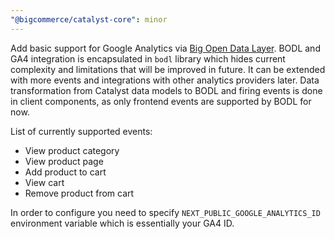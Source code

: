 ```yaml
---
"@bigcommerce/catalyst-core": minor
---
```


Add basic support for Google Analytics via [Big Open Data Layer](https://developer.bigcommerce.com/docs/integrations/hosted-analytics). BODL and GA4 integration is encapsulated in `bodl` library which hides current complexity and limitations that will be improved in future. It can be extended with more events and integrations with other analytics providers later. Data transformation from Catalyst data models to BODL and firing events is done in client components, as only frontend events are supported by BODL for now.

List of currently supported events:
- View product category
- View product page
- Add product to cart
- View cart
- Remove product from cart

In order to configure you need to specify `NEXT_PUBLIC_GOOGLE_ANALYTICS_ID` environment variable which is essentially your GA4 ID.
